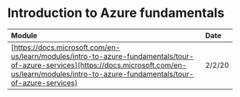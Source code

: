 # Introduction to Azure fundamentals

| Module | Date |
| :--- | :--- |
| [https://docs.microsoft.com/en-us/learn/modules/intro-to-azure-fundamentals/tour-of-azure-services](https://docs.microsoft.com/en-us/learn/modules/intro-to-azure-fundamentals/tour-of-azure-services) | 2/2/20 |

